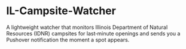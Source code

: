#     IL-Campsite-Watcher
A lightweight watcher that monitors Illinois Department of Natural Resources (IDNR) campsites for last‑minute openings and sends you a Pushover notification the moment a spot appears.
